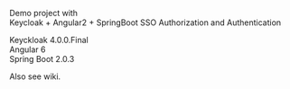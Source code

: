 Demo project with  
Keycloak + Angular2 + SpringBoot SSO Authorization and Authentication

Keyckloak 4.0.0.Final  
Angular 6  
Spring Boot 2.0.3  
  
Also see wiki.